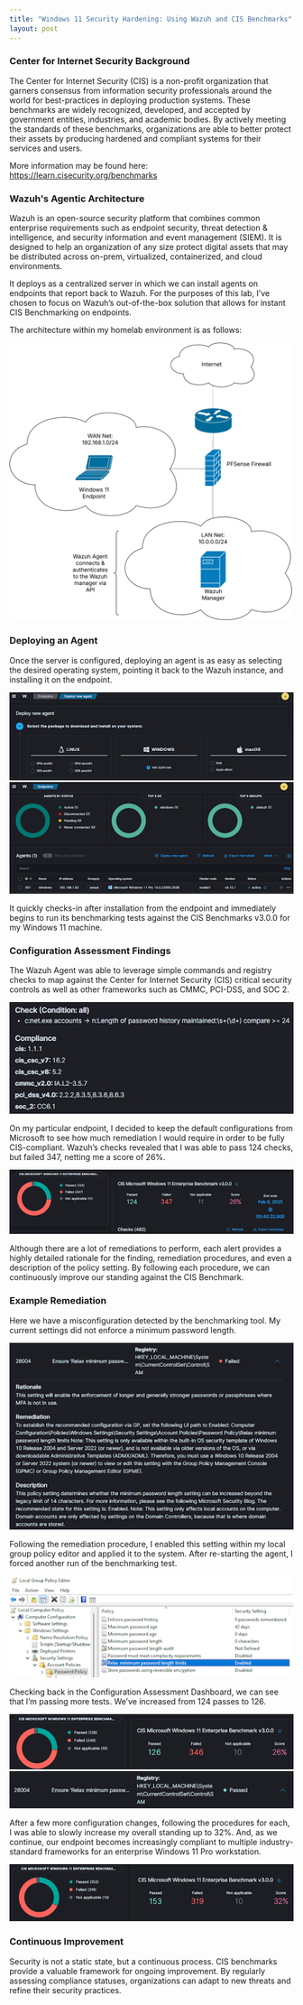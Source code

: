 ```yaml
---
title: "Windows 11 Security Hardening: Using Wazuh and CIS Benchmarks"
layout: post
---
```


### Center for Internet Security Background

The Center for Internet Security (CIS) is a non-profit organization that garners consensus from information security professionals around the world for best-practices in deploying production systems. These benchmarks are widely recognized, developed, and accepted by government entities, industries, and academic bodies. By actively meeting the standards of these benchmarks, organizations are able to better protect their assets by producing hardened and compliant systems for their services and users. 

More information may be found here: https://learn.cisecurity.org/benchmarks

### Wazuh's Agentic Architecture

Wazuh is an open-source security platform that combines common enterprise requirements such as endpoint security, threat detection & intelligence, and security information and event management (SIEM). It is designed to help an organization of any size protect digital assets that may be distributed across on-prem, virtualized, containerized, and cloud environments. 

It deploys as a centralized server in which we can install agents on endpoints that report back to Wazuh. For the purposes of this lab, I’ve chosen to focus on Wazuh’s out-of-the-box solution that allows for instant CIS Benchmarking on endpoints. 

The architecture within my homelab environment is as follows:
<div align="center">
    <img src="/assets/WazuhCISDiagram.png">
</div>

### Deploying an Agent

Once the server is configured, deploying an agent is as easy as selecting the desired operating system, pointing it back to the Wazuh instance, and installing it on the endpoint. 
<div align="center">
    <img src="/assets/wazuhAgent1.png">
    <img src="/assets/wazuhAgent2.png">
</div>

It quickly checks-in after installation from the endpoint and immediately begins to run its benchmarking tests against the CIS Benchmarks v3.0.0 for my Windows 11 machine.

### Configuration Assessment Findings

The Wazuh Agent was able to leverage simple commands and registry checks to map against the Center for Internet Security (CIS) critical security controls as well as other frameworks such as CMMC, PCI-DSS, and SOC 2. 
<div align="center">
    <img src="/assets/CISCompliance.png">
</div>

On my particular endpoint, I decided to keep the default configurations from Microsoft to see how much remediation I would require in order to be fully CIS-compliant. Wazuh’s checks revealed that I was able to pass 124 checks, but failed 347, netting me a score of 26%. 
<div align="center">
    <img src="/assets/initialFindings.png">
</div>

Although there are a lot of remediations to perform, each alert provides a highly detailed rationale for the finding, remediation procedures, and even a description of the policy setting. By following each procedure, we can continuously improve our standing against the CIS Benchmark.

### Example Remediation

Here we have a misconfiguration detected by the benchmarking tool. My current settings did not enforce a minimum password length.
<div align="center">
    <img src="/assets/CISInfo.png">
</div>

Following the remediation procedure, I enabled this setting within my local group policy editor and applied it to the system. After re-starting the agent, I forced another run of the benchmarking test. 
<div align="center">
    <img src="/assets/gpedit.png">
</div>

Checking back in the Configuration Assessment Dashboard, we can see that I’m passing more tests. We’ve increased from 124 passes to 126.
<div align="center">
    <img src="/assets/exampleRemediation1.png">
    <img src="/assets/exampleRemediation2.png">
</div>

After a few more configuration changes, following the procedures for each, I was able to slowly increase my overall standing up to 32%. And, as we continue, our endpoint becomes increasingly compliant to multiple industry-standard frameworks for an enterprise Windows 11 Pro workstation.
<div align="center">
    <img src="/assets/continuousImprovement.png">
</div>

### Continuous Improvement

Security is not a static state, but a continuous process. CIS benchmarks provide a valuable framework for ongoing improvement. By regularly assessing compliance statuses, organizations can adapt to new threats and refine their security practices.



